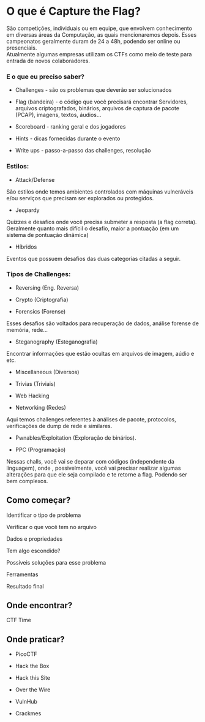# O que é Capture the Flag? 

São competições, individuais ou em equipe, que envolvem conhecimento em diversas áreas da Computação, as quais mencionaremos depois. 
Esses campeonatos geralmente duram de 24 a 48h, podendo ser online ou presenciais.  
Atualmente algumas empresas utilizam os CTFs como meio de teste para entrada de novos colaboradores. 

### E o que eu preciso saber?

- Challenges - são os problemas que deverão ser solucionados

-  Flag (bandeira) - o código que você precisará encontrar
Servidores, arquivos criptografados, binários, arquivos de captura de pacote (PCAP), imagens, textos, áudios…  

- Scoreboard - ranking geral e dos jogadores 

- Hints - dicas fornecidas durante o evento

- Write ups - passo-a-passo das challenges, resolução 


### Estilos: 

- Attack/Defense

São estilos onde temos ambientes controlados com máquinas vulneráveis e/ou serviços que precisam ser explorados ou protegidos.

- Jeopardy 

Quizzes e desafios onde você precisa submeter a resposta (a flag correta). Geralmente quanto mais difícil o desafio, maior a pontuação (em um sistema de pontuação dinâmica) 

- Híbridos 

Eventos que possuem desafios das duas categorias citadas a seguir. 


### Tipos de Challenges:  

- Reversing (Eng. Reversa)

- Crypto (Criptografia)

- Forensics (Forense)

Esses desafios são voltados para recuperação de dados, análise forense de memória, rede...

- Steganography (Esteganografia) 

Encontrar informações que estão ocultas em arquivos de imagem, aúdio e etc.

- Miscellaneous (Diversos)

- Trivias (Triviais)

- Web Hacking

- Networking (Redes)

Aqui temos challenges referentes à análises de pacote, protocolos, verificações de dump de rede e similares. 

- Pwnables/Exploitation (Exploração de binários).

- PPC (Programação)  

Nessas challs, você vai se deparar com códigos (independente da linguagem), onde , possivelmente, você vai precisar realizar algumas alterações para que ele seja compilado e te retorne a flag. Podendo ser bem complexos. 


## Como começar? 

Identificar o tipo de problema 

Verificar o que você tem no arquivo

Dados e propriedades 

Tem algo escondido? 

Possíveis soluções para esse problema 

Ferramentas 

Resultado final 



## Onde encontrar? 

CTF Time 


## Onde praticar? 

- PicoCTF

- Hack the Box 

- Hack this Site

- Over the Wire 

- VulnHub

- Crackmes
